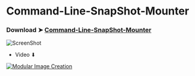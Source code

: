 # Command-Line-SnapShot-Mounter

### Download ➤ [Command-Line-SnapShot-Mounter]()

![ScreenShot](https://user-images.githubusercontent.com/6248794/140444910-8bd9cdb8-ceef-4a32-ac80-9ee5fb362ee7.png)

- Video ⬇︎

[![Modular Image Creation](https://user-images.githubusercontent.com/6248794/134072536-7c46b8cc-4d8b-42f9-a28a-3c02734f1f5d.png)](https://youtu.be/RhMpj3PmnyU)
